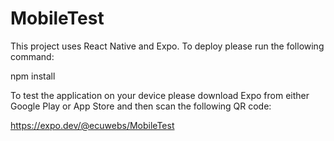 # MobileTest
This project uses React Native and Expo. To deploy please run the following command: 

npm install 

To test the application on your device please download Expo from either Google Play or App Store and then scan the following QR code: 

https://expo.dev/@ecuwebs/MobileTest

